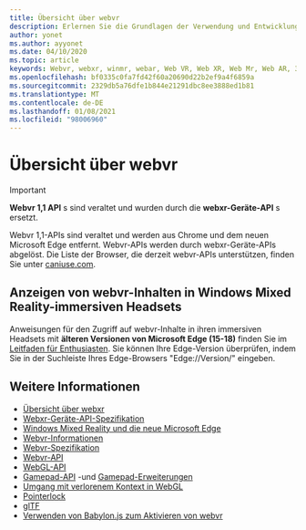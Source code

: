 ```yaml
---
title: Übersicht über webvr
description: Erlernen Sie die Grundlagen der Verwendung und Entwicklung für webvr-Anwendungen, die auf Windows Mixed Reality-immersiven Headsets ausgeführt werden.
author: yonet
ms.author: ayyonet
ms.date: 04/10/2020
ms.topic: article
keywords: Webvr, webxr, winmr, webar, Web VR, Web XR, Web Mr, Web AR, 360, 360 Video, 360 Videos, 360 Photo, 360 Fotos, 360 Content, immersives Web, immersiveweb, IW
ms.openlocfilehash: bf0335c0fa7fd42f60a20690d22b2ef9a4f6859a
ms.sourcegitcommit: 2329db5a76dfe1b844e21291dbc8ee3888ed1b81
ms.translationtype: MT
ms.contentlocale: de-DE
ms.lasthandoff: 01/08/2021
ms.locfileid: "98006960"
---
```

# <a name="webvr-overview"></a>Übersicht über webvr

> [!IMPORTANT]
> **Webvr 1,1 API** s sind veraltet und wurden durch die **webxr-Geräte-API** s ersetzt.

Webvr 1,1-APIs sind veraltet und werden aus Chrome und dem neuen Microsoft Edge entfernt. Webvr-APIs werden durch webxr-Geräte-APIs abgelöst. Die Liste der Browser, die derzeit webvr-APIs unterstützen, finden Sie unter [caniuse.com](https://caniuse.com/#search=webvr).

## <a name="viewing-webvr-content-in-windows-mixed-reality-immersive-headsets"></a>Anzeigen von webvr-Inhalten in Windows Mixed Reality-immersiven Headsets

Anweisungen für den Zugriff auf webvr-Inhalte in ihren immersiven Headsets mit **älteren Versionen von Microsoft Edge (15-18)** finden Sie im [Leitfaden für Enthusiasten](https://docs.microsoft.com/windows/mixed-reality/enthusiast-guide/webvr). Sie können Ihre Edge-Version überprüfen, indem Sie in der Suchleiste Ihres Edge-Browsers "Edge://Version/" eingeben.

## <a name="see-also"></a>Weitere Informationen

* [Übersicht über webxr](webxr-overview.md)
* [Webxr-Geräte-API-Spezifikation](https://immersive-web.github.io/webxr/)
* [Windows Mixed Reality und die neue Microsoft Edge](https://docs.microsoft.com/windows/mixed-reality/new-microsoft-edge)
* [Webvr-Informationen](https://webvr.info)
* [Webvr-Spezifikation](https://w3c.github.io/webvr/)
* [Webvr-API](https://msdn.microsoft.com/library/mt806281(v=vs.85).aspx)
* [WebGL-API](https://msdn.microsoft.com/library/bg182648(v=vs.85).aspx)
* [Gamepad-API](https://msdn.microsoft.com/library/dn743630(v=vs.85).aspx) -und [Gamepad-Erweiterungen](https://w3c.github.io/gamepad/extensions.html)
* [Umgang mit verlorenem Kontext in WebGL](https://www.khronos.org/webgl/wiki/HandlingContextLost)
* [Pointerlock](https://www.w3.org/TR/pointerlock/)
* [glTF](https://www.khronos.org/gltf)
* [Verwenden von Babylon.js zum Aktivieren von webvr](https://docs.microsoft.com/windows/uwp/get-started/adding-webvr-to-a-babylonjs-game)
